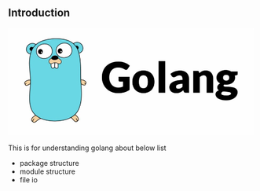 ## Introduction
<img src="images/golang.jpeg" width="500px" height="auto" alt="golang"/>

This is for understanding golang about below list
 - package structure
 - module structure
 - file io